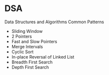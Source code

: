 # DSA
Data Structures and Algorithms 
Common Patterns
- Sliding Window
- 2 Pointers
- Fast and Slow Pointers
- Merge Intervals
- Cyclic Sort
- In-place Reversal of Linked List
- Breadth First Search
- Depth First Search